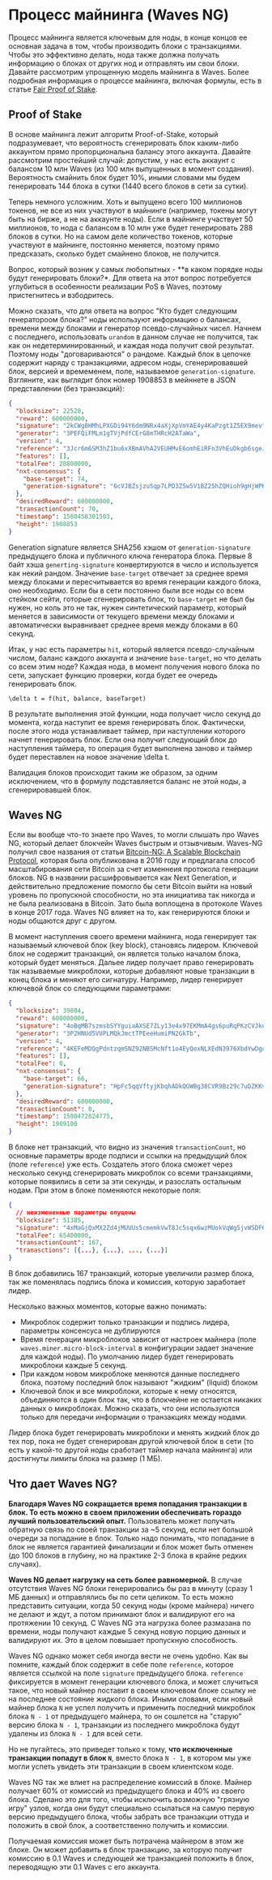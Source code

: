 # Процесс майнинга (Waves NG)

Процесс майнинга является ключевым для ноды, в конце концов ее основная задача в том, чтобы производить блоки с транзакциями. Чтобы это эффективно делать, нода также должна получать информацию о блоках от других нод и отправлять им свои блоки. Давайте рассмотрим упрощенную модель майнинга в Waves. Более подробная информация о процессе майнинга, включая формулы, есть в статье [Fair Proof of Stake](https://forum.wavesplatform.com/uploads/default/original/1X/b9f220c13f73c3a41dff7f4523c6c4a1fc03ebf6.pdf).

## Proof of Stake

В основе майнинга лежит алгоритм Proof-of-Stake, который подразумевает, что вероятность сгенерировать блок каким-либо аккаунтом прямо пропорциональна балансу этого аккаунта. Давайте рассмотрим простейший случай: допустим, у нас есть аккаунт с балансом 10 млн Waves (из 100 млн выпущенных в момент создания). Вероятность смайнить блок будет 10%, иными словами мы будем генерировать 144 блока в сутки (1440 всего блоков в сети за сутки).

Теперь немного усложним. Хоть и выпущено всего 100 миллионов токенов, не все из них участвуют в майнинге (например, токены могут быть на бирже, а не на аккаунте ноды). Если в майнинге участвует 50 миллионов, то нода с балансом в 10 млн уже будет генерировать 288 блоков в сутки. Но на самом деле количество токенов, которые участвуют в майнинге, постоянно меняется, поэтому прямо предсказать, сколько будет смайнено блоков, не получится.

Вопрос, который возник у самых любопытных - **в каком порядке ноды будут генерировать блоки?*. Для ответа на этот вопрос потребуется углубиться в особенности реализации PoS в Waves, поэтому пристегнитесь и взбодритесь.

Можно сказать, что для ответа на вопрос "Кто будет следующим генератороом блока?" ноды используют информацию о балансах, времени между блоками и генератор псевдо-случайных чисел. Начнем с последнего, использовать `urandom` в данном случае не получится, так как он недетерминированный, и каждая нода получит свой результат. Поэтому ноды "договариваются" о рандоме. Каждый блок в цепочке содержит наряду с транзакциями, адресом ноды, сгенерировавшей блок, версией и времеменем, поле, называемое `generation-signature`. Взгляните, как выглядит блок номер 1908853 в мейннете в JSON представлении (без транзакций):

```json
{
  "blocksize": 22520,
  "reward": 600000000,
  "signature": "2kCWg8HMhLPXGDi94Y6dm9NRx4aXjXpVmYAE4y4KaPzgt1Z5EX9mevfWoiBLLr1cc1TZhTSqpozUJJZ3BpA5j3oc",
  "generator": "3PEFQiFMLm1gTVjPdfCErG8mTHRcH2ATaWa",
  "version": 4,
  "reference": "3Jcr6m6SM3hZ1bu6xXBmAVhA2VEUHMvE6omhEiRFn3VhEuDkgb6sgeJUC1VNRB3vTSwPb5qh576a8DwGt3Ts72Tx",
  "features": [],
  "totalFee": 28800000,
  "nxt-consensus": {
    "base-target": 74,
    "generation-signature": "6cVJBZsjzuSqp7LPD3ZSw5V1BZ25hZQHioh9gHjWPKNq"
  },
  "desiredReward": 600000000,
  "transactionCount": 70,
  "timestamp": 1580458301503,
  "height": 1908853
}
```

Generation signature является SHA256 хэшом от `generation-signature` предыдущего блока и публичного ключа генератора блока. Первые 8 байт хэша `generting-signature` конвертируются в число и используется как некий рандом. Значение `base-target` отвечает за среднее время между блоками и пересчитывается во время генерации каждого блока, оно необходимо. Если бы в сети постоянно были все ноды со всем стейком сейти, готорые сгенерировать блок, то `base-target` не был бы нужен, но коль это не так, нужен синтетический параметр, который меняется в зависимости от текущего времени между блоками и автоматически выравнивает среднее время между блоками в 60 секунд.

Итак, у нас есть параметры `hit`, который является псевдо-случайным числом, баланс каждого аккаунта и значение `base-target`, но что делать со всем этим ноде? Каждая нода, в момент получения нового блока по сети, запускает функцию проверки, когда будет ее очередь генерировать блок.

    \delta t = f(hit, balance, baseTarget)

 В результате выполнения этой функции, нода получает число секунд до момента, когда наступит ее время генерировать блок. Фактически, после этого нода устанавливает таймер, при наступлении которого начнет генерировать блок. Если она получит следующий блок до наступления таймера, то операция будет выполнена заново и таймер будет переставлен на новое значение \delta t.

 Валидация блоков происходит таким же образом, за одним исключением, что в формулу подставляется баланс не этой ноды, а сгенерировавшей блок.

## Waves NG

Если вы вообще что-то знаете про Waves, то могли слышать про Waves NG, который делает блокчейн Waves быстрым и отзывчивым. Waves-NG получил свое названия от статьи [Bitcoin-NG: A Scalable Blockchain Protocol](https://www.usenix.org/system/files/conference/nsdi16/nsdi16-paper-eyal.pdf), которая была опубликована в 2016 году и предлагала способ масштабирования сети Bitcoin за счет изменнеия протокола генерации блоков. NG в названии расшифровывается как Next Generation, и действительно предложение помогло бы сети Bitcoin выйти на новый уровень по пропускной способности, но эта инициатива так никогда и не была реализована в Bitcoin. Зато была воплощена в протоколе Waves в конце 2017 года. Waves NG влияет на то, как генерируются блоки и ноды общаются друг с другом.

В момент наступления своего времени майнинга, нода генерирует так называемый ключевой блок (key block), становясь лидером. Ключевой блок не содержит транзакций, он является только началом блока, который будет меняться. Дальее лидер получает право генерировать так называемые микроблоки, которые добавляют новые транзакции в конец блока и меняют его сигнатуру. Например, лидер генерирует ключевой блок со следующими параметрами:

```json
{
  "blocksize": 39804,
  "reward": 600000000,
  "signature": "4oBqMB7szmsbSYYguiaAXSE7ZLy13e4x97EKMmA4gs6puRqPKzCVJkuC6Py9eTpiovhcLAYuUSsnEYAi4i73tvoA",
  "generator": "3P2HNUd5VUPLMQkJmctTPEeeHumiPN2GkTb",
  "version": 4,
  "reference": "4KEFeMDQgPdntzqmSNZ92NBSMcNft1o4EyQexNLXEdN3976XbdYwDgqaucd9gu2PJWt9tpt1wuvRcTMiiDtkZaX7",
  "features": [],
  "totalFee": 0,
  "nxt-consensus": {
    "base-target": 66,
    "generation-signature": "HpFc5qqVftyjKbqhADkQGWBg38CVR9Bz29c7uDZKKvYV"
  },
  "desiredReward": 600000000,
  "transactionCount": 0,
  "timestamp": 1580472824775,
  "height": 1909100
}
```

В блоке нет транзакций, что видно из значения `transactionCount`, но основные параметры вроде подписи и ссылки на предыдущий блок (поле `reference`) уже есть. Создатель этого блока сможет через несколько секунд сгенерировать микроблок со всеми транзакциями, которые появились в сети за эти секунды, и разослать остальным нодам. При этом в блоке поменяются некоторые поля:

```json
{
  // неизмененные параметры опущены
  "blocksize": 51385,
  "signature": "4xMaGjQxMX2Zd4jMUUUs5cmemkVwT8Jc5sqx6wzMUokVqWg5jvWSDF6SBF1P7x4UNQjYsgsCs4csa2qtRmG8j3g4",
  "totalFee": 65400000,
  "transactionCount": 167,
  "tranasctions": [{...}, {...}, ..., {...}]
}
```

В блок добавились 167 транзакций, которые увеличили размер блока, так же поменялась подпись блока и комиссия, которую заработает лидер.

Несколько важных моментов, которые важно понимать:

- Микроблок содержит только транзакции и подпись лидера, параметры консенсуса не дублируются
- Время генерации микроблоков зависит от настроек майнера (поле `waves.miner.micro-block-interval` в конфигурации задает значение для каждой ноды). По умолчанию лидер будет генерировать микроблоки каждые 5 секунд.
- При каждом новом микроблоке меняются данные последнего блока, поэтому последний блок называют "жидким" (liquid) блоком
- Ключевой блок и все микроблоки, которые к нему относятся, объединяются в один блок так, что в блокчейне не остается никаких данных о микроблоках. Можно сказать, что они используются только для передачи информации о транзакциях между нодами.

Лидер блока будет генерировать микроблоки и менять жидкий блок до тех пор, пока не будет сгенерирован другой ключевой блок в сети (то есть у какой-то другой ноды сработает таймер начала майнинга) или достигнуты лимиты блока на размер (1 МБ).

## Что дает Waves NG? 

**Благодаря Waves NG сокращается время попадания транзакции в блок. То есть можно в своем приложении обеспечивать гораздо лучший пользовательский опыт.** Пользователь может получать обратную связь по своей транзакции за ~5 секунд, если нет большой очереди за попадание в блок. Только надо понимать, что попадание в блок не является гарантией финализации и блок может быть отменен (до 100 блоков в глубину, но на практике 2-3 блока в крайне редких случаях).

**Waves NG делает нагрузку на сеть более равномерной.** В случае отсутствия Waves NG блоки генерировались бы раз в минуту (сразу 1 МБ данных) и отправлялись бы по сети целиком. То есть можно представить ситуации, когда 50 секунд ноды (кроме майнера) ничего не делают и ждут, а потом принимают блок и валидируют его на протяжении 10 секунд. С Waves NG эта нагрузка более размазана по времени, ноды получают каждые 5 секунд новую порцию данных и валидируют их. Это в целом повышает пропускную способность.

Waves NG однако может себя иногда вести не очень удобно. Как вы помните, каждый блок содержит в себе поле `reference`, которое является ссылкой на поле `signature` предыдущего блока. `reference` фиксируется в момент генерации ключевого блока, и может случиться такое, что новый майнер поставит в своем ключевом блоке ссылку не на последнее состояние жидкого блока. Иными словами, если новый майнер блока `N` не успел получить и применить последний микроблок блока `N - 1` от предыдущего майнера, то он сошлется на "старую" версию блока `N - 1`, транзакции из последнего микроблока будут удалены из блока `N - 1` для всей сети.

Но не пугайтесь, это приведет только к тому, **что исключенные транзакции попадут в блок `N`**, вместо блока `N - 1`, в котором мы уже могли успеть увидеть эти транзакции в своем клиентском коде.

Waves NG так же влиет на распределение комиссий в блоке. Майнер получает 60% от комиссий из предыдущего блока и 40% из своего блока. Сделано это для того, чтобы исключить возможную "грязную игру" узлов, когда они будут специально ссылаться на самую первую версию предыдущего блока, чтобы забрать все транзакции оттуда и положить в свой блок, а соответственно получить и комиссии.

Получаемая комиссия может быть потрачена майнером в этом же блоке. Он может добавить в блок транзакцию, за которую получит комиссию в 0.1 Waves и следующей же транзакцией положить в блок, переводящую эти 0.1 Waves с его аккаунта.
